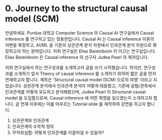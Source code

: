 # 0. Journey to the structural causal model (SCM)

안녕하세요. Purdue 대학교 Computer Science 의 Causal AI 연구실에서 Causal inference 를 연구하고 있는 정용한입니다. Causal AI 는 Causal inference 이론의 저변을 확장하고, AI/ML 을 기존의 상관관계 분석 차원에서 인과관계 분석 차원으로 확장하고자 하는 분야입니다. 저희 연구실은 Elias Bareinboim 이 이끄는 연구실입니다. Elias Bareinboim 은 Causal inference 의 선구자 Judea Pearl 의 제자입니다. 

저희 연구실에서 하는 연구성과를 소개하고자 글을 쓰기 시작했습니다. 하지만, 연구성과를 소개하기 앞서 Theory of causal inference 를 소개하기 위하여 짧은 글을 먼저 연재하고자 합니다. 제목은 'Structural causal model (SCM) 으로의 여행' 이라고 지었습니다. 상관관계 분석에서 인과관계 분석이 어떻게 태동했고, 기존에 실험/관측에서 인과관계를 어떻게 유도하고 분석해왔으며, Judea Pearl 이 Structural causal model 을 도입함으로써, Causal inference 에 어떤 혁명을 일으켰는지 소개하고자 합니다. 글 연재 이후에는 이를 아우르는 Tutorial slide 를 제작하여 강연을 하고자 합니다.

1. 상관관계와 인과관계 
2. 인과관계의 수학적 정의 
3. 무작위실험: 어떻게 인과관계를 이끌어낼 수 있을까? 